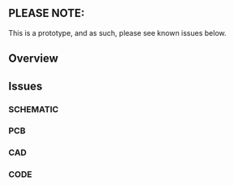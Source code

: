 ## PLEASE NOTE:
This is a prototype, and as such, please see known issues below.

## Overview



## Issues

### SCHEMATIC

### PCB

### CAD

### CODE

